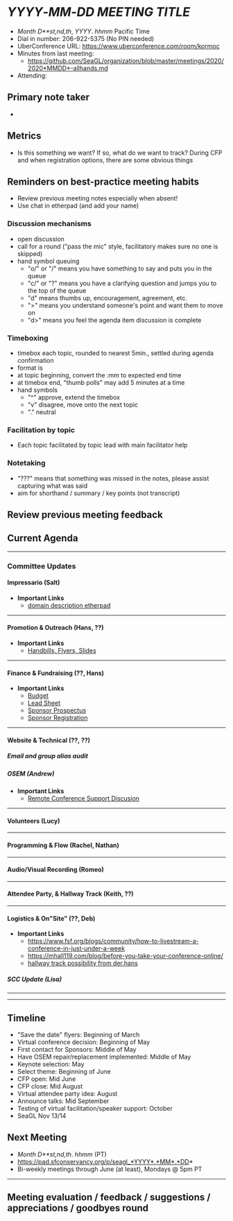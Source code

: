 <!-- Group chat usage on bottom right of this page, please update username and choose color in the top right of this page -->
<!-- Audio notifications for etherpad chat available on Firefox via https://addons.mozilla.org/en-US/firefox/addon/notification-sound/ -->
<!-- Bookmarklet to make the chat bar wider. Create a new bookmark with the below (select the whole line and drag to your bookmarks bar). You can adjust the width by changing "280" to whatever you want, in pixels.
javascript:(function () { const width='280'; const box = document.querySelector('div#chatbox'); if (box) { box.style.cssText=box.style.cssText+' width: '+width+'px !important;'; } const pad = document.querySelector('iframe').contentWindow.document.querySelector('iframe').contentWindow.document.querySelector('body#innerdocbody.innerdocbody'); if (pad) { pad.style.width=(document.body.clientWidth-width-50)+"px"; } })();
-->

# *YYYY*-*MM*-*DD* *MEETING TITLE*
- *Month* *D**st,nd,th*, *YYYY*. *hhmm* Pacific Time
- Dial in number: 206-922-5375 (No PIN needed)
- UberConference URL: https://www.uberconference.com/room/kormoc
- Minutes from last meeting:
    - https://github.com/SeaGL/organization/blob/master/meetings/2020/2020*MMDD*-allhands.md
- Attending: 

<!-- Check-in round -->

## Primary note taker
- 

## Metrics
- Is this something we want? If so, what do we want to track? During CFP and when registration options, there are some obvious things

## Reminders on best-practice meeting habits
- Review previous meeting notes especially when absent!
- Use chat in etherpad (and add your name)

### Discussion mechanisms
- open discussion
- call for a round ("pass the mic" style, facilitatory makes sure no one is skipped)
- hand symbol queuing
    - "o/" or "/" means you have something to say and puts you in the queue
    - "c/" or "?" means you have a clarifying question and jumps you to the top of the queue
    - "d" means thumbs up, encouragement, agreement, etc.
    -  ">" means you understand someone's point and want them to move on
    - "d>" means you feel the agenda item discussion is complete

### Timeboxing
- timebox each topic, rounded to nearest 5min., settled during agenda confirmation
- format is <!-- Timebox: 10 minutes (until hh:mm) -->
- at topic beginning, convert the :mm to expected end time
- at timebox end, "thumb polls" may add 5 minutes at a time
- hand symbols
    - "^" approve, extend the timebox
    - "v" disagree, move onto the next topic
    - "." neutral

### Facilitation by topic
- Each topic facilitated by topic lead with main facilitator help

### Notetaking
- "???" means that something was missed in the notes, please assist capturing what was said
- aim for shorthand / summary / key points (not transcript)

## Review previous meeting feedback

<!-- One minute silence, check with ourselves mentally and personal notes/tasks/emails to surface any tensions, add to agenda if appropriate -->

<!-- Confirm agenda order, inform if leaving early so as to not interrupt -->

## Current Agenda <!-- Timebox: xx minutes (until hh:mm) -->

<!-- Agenda Items  (Added 24 hours before the meeting or earlier) -->

---

### Committee Updates

#### Impressario (Salt)

- **Important Links**
    - [domain description etherpad](https://pad.sfconservancy.org/p/seagl_2020_domain_descs )

---

#### Promotion & Outreach (Hans, ??)

- **Important Links**
    - [Handbills, Flyers, Slides](https://drive.google.com/drive/folders/1Oj2iFXFr7PpI9f7NKlNbnTUYStw7hQqu?usp=sharing )

---

#### Finance & Fundraising (??, Hans)

- **Important Links**
    - [Budget](https://docs.google.com/spreadsheets/d/1ahnCfPKe7BAO3y8X4n69BJyfL8NNQRooW5fOXhH-VBQ/edit#gid=2079573376 )
    - [Lead Sheet](https://docs.google.com/spreadsheets/d/1sz0gtvFNWTZruTvZlSKURYXHSRIhyCt4H-o-7nmbUrU/edit#gid=0 )
    - [Sponsor Prospectus](https://seagl.org/sponsors/SeaGL_Exhibitor_Sponsor_Prospectus_2020.pdf )
    - [Sponsor Registration](https://seagl.org/sponsors/SeaGL_Sponsor_Registration_Form_2020.pdf )

---

#### Website & Technical (??, ??)

##### Email and group alias audit

##### OSEM (Andrew)
- **Important Links**
    - [Remote Conference Support Discusion](https://github.com/openSUSE/osem/issues/2643 )

---

#### Volunteers (Lucy)

---

#### Programming & Flow (Rachel, Nathan)

---

#### Audio/Visual Recording (Romeo)

---

#### Attendee Party, & Hallway Track (Keith, ??)

---

#### Logistics & On"Site" (??, Deb)

- **Important Links**
    - https://www.fsf.org/blogs/community/how-to-livestream-a-conference-in-just-under-a-week
    - https://mhall119.com/blog/before-you-take-your-conference-online/
    - [hallway track possibility from der.hans](https://qiqochat.com/about )

##### SCC Update (Lisa)

---

<!-- Late Agenda Items (Added within 24 hours of the meeting) -->


---

<!-- Open Discussion? ~5min. if time -->

## Timeline
- "Save the date" flyers: Beginning of March
- Virtual conference decision: Beginning of May
- First contact for Sponsors: Middle of May
- Have OSEM repair/replacement implemented: Middle of May
- Keynote selection: May
- Select theme: Beginning of June
- CFP open: Mid June
- CFP close: Mid August
- Virtual attendee party idea: August
- Announce talks: Mid September
- Testing of virtual facilitation/speaker support: October
- SeaGL Nov 13/14

## Next Meeting
- *Month D**st,nd,th*. *hhmm* (PT)
- https://pad.sfconservancy.org/p/seagl_*YYYY*.*MM*.*DD*
- Bi-weekly meetings through June (at least), Mondays @ 5pm PT

---

## Meeting evaluation / feedback / suggestions / appreciations / goodbyes round

<!-- Meeting adjourned! -->

<!-- Capture TODOs -->
<!-- Clean up meeting notes, then add to GitHub -->
<!-- Prepare pad for next meeting:
    (A) create new etherpad by changing address to next meeting date
    (B) copy content from this pad into new one
    (C) replace previous meeting eval notes with new
    (D) clear discussion notes, bundle TODOs together under relevant section
    (E) update next meetings date and agenda link, clear attendee list
    (F) update old metrics, update date, leave new blank
    (G) update link in calendar (H) clear authorship colors
-->


